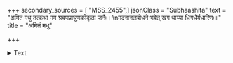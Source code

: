 +++
secondary_sources = [ "MSS_2455",]
jsonClass = "Subhaashita"
text = "अमितं मधु तत्कथा मम श्रवणप्राघुणकीकृता जनैः।  \nमदनानलबोधने भवेत् खग धाय्या धिगधैर्यधारिणः॥"
title = "अमितं मधु"

+++

<details><summary>Text</summary>

अमितं मधु तत्कथा मम श्रवणप्राघुणकीकृता जनैः।  
मदनानलबोधने भवेत् खग धाय्या धिगधैर्यधारिणः॥
</details>

